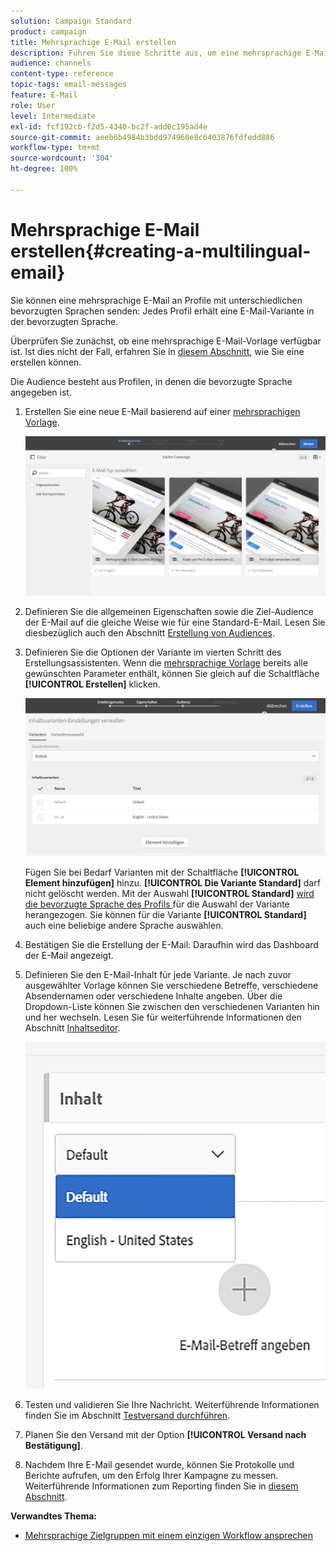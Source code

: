 ```yaml
---
solution: Campaign Standard
product: campaign
title: Mehrsprachige E-Mail erstellen
description: Führen Sie diese Schritte aus, um eine mehrsprachige E-Mail an Empfänger mit unterschiedlichen bevorzugten Sprachen zu senden.
audience: channels
content-type: reference
topic-tags: email-messages
feature: E-Mail
role: User
level: Intermediate
exl-id: fcf192cb-f2d5-4340-bc2f-add0c195ad4e
source-git-commit: aeeb6b4984b3bdd974960e8c6403876fdfedd886
workflow-type: tm+mt
source-wordcount: '304'
ht-degree: 100%

---
```


# Mehrsprachige E-Mail erstellen{#creating-a-multilingual-email}

Sie können eine mehrsprachige E-Mail an Profile mit unterschiedlichen bevorzugten Sprachen senden: Jedes Profil erhält eine E-Mail-Variante in der bevorzugten Sprache.

Überprüfen Sie zunächst, ob eine mehrsprachige E-Mail-Vorlage verfügbar ist. Ist dies nicht der Fall, erfahren Sie in [diesem Abschnitt](../../channels/using/multilingual-messages-template.md), wie Sie eine erstellen können.

Die Audience besteht aus Profilen, in denen die bevorzugte Sprache angegeben ist.

1. Erstellen Sie eine neue E-Mail basierend auf einer [mehrsprachigen Vorlage](../../channels/using/multilingual-messages-template.md).

   ![](assets/multi_create1.png)

1. Definieren Sie die allgemeinen Eigenschaften sowie die Ziel-Audience der E-Mail auf die gleiche Weise wie für eine Standard-E-Mail. Lesen Sie diesbezüglich auch den Abschnitt [Erstellung von Audiences](../../audiences/using/creating-audiences.md).
1. Definieren Sie die Optionen der Variante im vierten Schritt des Erstellungsassistenten. Wenn die [mehrsprachige Vorlage](../../channels/using/multilingual-messages-template.md) bereits alle gewünschten Parameter enthält, können Sie gleich auf die Schaltfläche **[!UICONTROL Erstellen]** klicken.

   ![](assets/multi_create4.png)

   Fügen Sie bei Bedarf Varianten mit der Schaltfläche **[!UICONTROL Element hinzufügen]** hinzu. **[!UICONTROL Die Variante Standard]** darf nicht gelöscht werden. Mit der Auswahl **[!UICONTROL Standard]** [wird die bevorzugte Sprache des Profils ](../../audiences/using/creating-profiles.md) für die Auswahl der Variante herangezogen. Sie können für die Variante **[!UICONTROL Standard]** auch eine beliebige andere Sprache auswählen.

1. Bestätigen Sie die Erstellung der E-Mail: Daraufhin wird das Dashboard der E-Mail angezeigt.
1. Definieren Sie den E-Mail-Inhalt für jede Variante. Je nach zuvor ausgewählter Vorlage können Sie verschiedene Betreffe, verschiedene Absendernamen oder verschiedene Inhalte angeben. Über die Dropdown-Liste können Sie zwischen den verschiedenen Varianten hin und her wechseln. Lesen Sie für weiterführende Informationen den Abschnitt [Inhaltseditor](../../designing/using/designing-content-in-adobe-campaign.md).

   ![](assets/multi_selectcontent.png)

1. Testen und validieren Sie Ihre Nachricht. Weiterführende Informationen finden Sie im Abschnitt [Testversand durchführen](../../sending/using/sending-proofs.md).
1. Planen Sie den Versand mit der Option **[!UICONTROL Versand nach Bestätigung]**.
1. Nachdem Ihre E-Mail gesendet wurde, können Sie Protokolle und Berichte aufrufen, um den Erfolg Ihrer Kampagne zu messen. Weiterführende Informationen zum Reporting finden Sie in [diesem Abschnitt](../../reporting/using/about-dynamic-reports.md).

**Verwandtes Thema:**

* [Mehrsprachige Zielgruppen mit einem einzigen Workflow ansprechen](https://helpx.adobe.com/de/campaign/kb/simplify-campaign-management.html#Engageyourcustomersateverystep)

